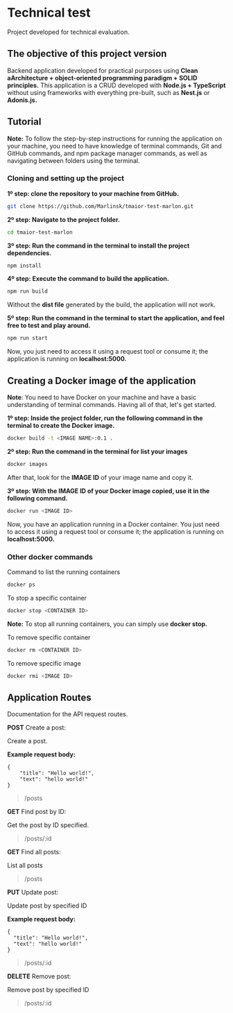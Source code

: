 # Technical test
Project developed for technical evaluation.

## The objective of this project version
Backend application developed for practical purposes using **Clean aArchitecture + object-oriented programming paradigm + SOLID principles.** This application is a CRUD developed with **Node.js + TypeScript** without using frameworks with everything pre-built, such as **Nest.js** or **Adonis.js.**

## Tutorial
**Note:** To follow the step-by-step instructions for running the application on your machine, you need to have knowledge of terminal commands, Git and GitHub commands, and npm package manager commands, as well as navigating between folders using the terminal.

### Cloning and setting up the project
**1º step: clone the repository to your machine from GitHub.**
```bash
git clone https://github.com/Marlinsk/tmaior-test-marlon.git
```

**2º step: Navigate to the project folder.**
```bash
cd tmaior-test-marlon
```

**3º step: Run the command in the terminal to install the project dependencies.**
```bash
npm install
```

**4º step: Execute the command to build the application.**
```bash
npm run build
```
Without the **dist file** generated by the build, the application will not work.

**5º step: Run the command in the terminal to start the application, and feel free to test and play around.**
```bash
npm run start
```

Now, you just need to access it using a request tool or consume it; the application is running on **localhost:5000.**

## Creating a Docker image of the application
**Note**: You need to have Docker on your machine and have a basic understanding of terminal commands. Having all of that, let's get started.

**1º step: Inside the project folder, run the following command in the terminal to create the Docker image.**
```bash
docker build -t <IMAGE NAME>:0.1 .
```

**2º step: Run the command in the terminal for list your images**
```bash
docker images
```
After that, look for the **IMAGE ID** of your image name and copy it.

**3º step: With the IMAGE ID of your Docker image copied, use it in the following command.**
```bash
docker run <IMAGE ID>
```
Now, you have an application running in a Docker container. You just need to access it using a request tool or consume it; the application is running on **localhost:5000.**

### Other docker commands
Command to list the running containers
```bash
docker ps
```

To stop a specific container
```bash
docker stop <CONTAINER ID>
```
**Note:** To stop all running containers, you can simply use **docker stop.**

To remove specific container
```bash
docker rm <CONTAINER ID>
```

To remove specific image
```bash
docker rmi <IMAGE ID>
```

## Application Routes
Documentation for the API request routes.

**POST** Create a post: 

Create a post.

**Example request body:**
```
{
    "title": "Hello world!",
    "text": "hello world!"
}
```

> /posts

**GET** Find post by ID:

Get the post by ID specified.

> /posts/:id

**GET** Find all posts:

List all posts

> /posts

**PUT** Update post:

Update post by specified ID

**Example request body:**
```
{
  "title": "Hello world!",
  "text": "hello world!"
}
```

> /posts/:id

**DELETE** Remove post:

Remove post by specified ID

> /posts/:id
